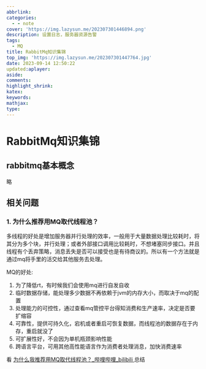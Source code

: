 ```yaml
---
abbrlink: 
categories:
  - - note
cover: 'https://img.lazysun.me/202307301446894.png'
description: 设置日志，服务器资源告警
tags:
  - MQ
title: RabbitMq知识集锦
top_img: 'https://img.lazysun.me/202307301447764.jpg'
date: 2023-09-14 12:50:22
updated:aplayer:
aside:
comments:
highlight_shrink:
katex:
keywords:
mathjax:
type:
---
```






# RabbitMq知识集锦

## rabbitmq基本概念

略

## 相关问题

### 1. 为什么推荐用MQ取代线程池？

多线程的好处是增加服务器并行处理的效率，一般用于大量数据处理比较耗时，将其分为多个块，并行处理；或者外部接口调用比较耗时，不想堵塞同步接口。并且线程有个丢弃策略，消息丢失是否可以接受也是有待商议的。所以有一个方法就是通过mq将手里的活交给其他服务去处理。

MQ的好处:

1. 为了降低rt，有时候我们会使用mq进行自发自收
2. 临时数据存储，能处理多少数据不再依赖于jvm的内存大小，而取决于mq的配置
3. 处理能力的可控性，通过查看mq管控平台得知消费和生产速率，决定是否要扩缩容
4. 可靠性，提供可持久化，宕机或者重启可恢复数据，而线程池的数据存在于内存，重启就没了
5. 可扩展性好，不会因为单机瓶颈影响性能
6. 跨语言平台，可用其他高性能语言作为消费者处理消息，加快消费速率

看 [为什么我推荐用MQ取代线程池？_哔哩哔哩_bilibili ](https://www.bilibili.com/video/BV1Aw411i7jx/)  总结


